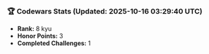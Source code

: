 ### 🏆 Codewars Stats (Updated: 2025-10-16 03:29:40 UTC)

- **Rank:** 8 kyu
- **Honor Points:** 3
- **Completed Challenges:** 1
